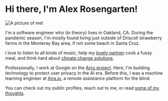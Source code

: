 # Hi there, I'm Alex Rosengarten!

<img src="https://alexrosengarten.com/assets/website-profile-square.png" title="A picture of me!" id="profile">

I'm a software engineer who (in theory) lives in Oakland, CA. During the pandemic season, I'm mostly found living just outside of Driscoll strawberry farms in the Monterey Bay area, if not some beach in Santa Cruz. 

I love to listen to all kinds of music, help my [lovely partner](http://camimerz.com/) cook a fussy meal, and think hard about [climate change solutions](https://deepmind.com/blog/article/machine-learning-can-boost-value-wind-energy). 

Professionally, I work at Google on the [Arcs project](https://github.com/PolymerLabs/arcs). 
Here, I'm building technology to protect user privacy in the AI era. Before this, I was a machine learning engineer at [Aira.io](https://aira.io), a remote assistance platform for the blind. 

You can check out my public profiles, reach out to me, or read [some of my thoughts](/blog).
<!--stackedit_data:
eyJoaXN0b3J5IjpbMTE5NjMyMzQ2MSwtMTMzNzM3NDAyNCwxNz
Y0MTU0NCwxNDQ5NTQ4NTgxXX0=
-->